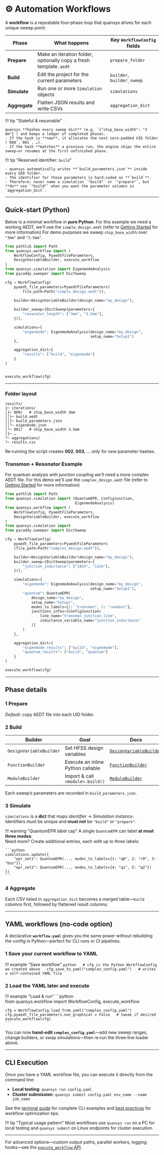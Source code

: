 # ⚙️ Automation Workflows

A **workflow** is a repeatable four‑phase loop that quansys drives for each unique sweep point:

| Phase         | What happens                                                       | Key `WorkflowConfig` fields |
|---------------|--------------------------------------------------------------------|-----------------------------|
| **Prepare**   | Make an iteration folder, optionally copy a fresh template`.aedt`  | `prepare_folder`            |
| **Build**     | Edit the project for the current parameters                        | `builder`, `builder_sweep`  |
| **Simulate**  | Run one or more `Simulation` objects                               | `simulations`               |
| **Aggregate** | Flatten JSON results and write CSVs                                | `aggregation_dict`          |

!!! tip "Stateful & resumable"

    quansys **hashes every sweep dict** (e.g. `{"chip_base_width": "3 mm"}`) and keeps a ledger of completed phases.  
    - If the hash is **new**, it allocates the next zero‑padded UID folder (`000`,`001`, …).  
    - If the hash **matches** a previous run, the engine skips the entire sweep—or resumes at the first unfinished phase.

!!! tip "Reserved identifier: `build`"

    - quansys automatically writes **`build_parameters.json`** inside every UID folder.  
    - The identifier for those parameters is hard‑coded as **`build`**.  
    - Therefore: never name a simulation `"build"` or `"prepare"`, but **do** use `"build"` when you want the parameter columns in `aggregation_dict`.


---

## Quick‑start (Python)

Below is a minimal workflow in **pure Python**.
For this example we need a working AEDT, we'll use the `simple_design.aedt` (refer to [Getting Started](../getting_started.md) for more information)
For demo purposes we sweep `chip_base_width` over `"3mm"` and `"3.5mm"`.

```python  
from pathlib import Path
from quansys.workflow import (
    WorkflowConfig, PyaedtFileParameters, 
    DesignVariableBuilder, execute_workflow
)
from quansys.simulation import EigenmodeAnalysis
from pycaddy.sweeper import DictSweep

cfg = WorkflowConfig(
    pyaedt_file_parameters=PyaedtFileParameters(
        file_path=Path("simple_design.aedt")),

    builder=DesignVariableBuilder(design_name="my_design"),
    
    builder_sweep=[DictSweep(parameters={
        "resonator_length": ["3mm", "3.5mm"],
    })],

    simulations={
        "eigenmode": EigenmodeAnalysis(design_name="my_design", 
                                       setup_name="Setup1")
    },

    aggregation_dict={
        "results": ["build", "eigenmode"]
    }
)


execute_workflow(cfg)  

```

---

### Folder layout

```text  
results/  
├─ iterations/  
│├─ 000/   # chip_base_width 3mm  
││├─ build.aedt  
││├─ build_parameters.json  
││└─ eigenmode.json  
│└─ 001/   # chip_base_width 3.5mm  
│├─ …  
└─ aggregations/  
└─ results.csv  

```

Re‑running the script creates **002**, **003**, … only for *new* parameter hashes.

### Transmon + Resonator Example

For quantum analysis with junction coupling we'll need a more complex AEDT file. For this demo we'll use the `complex_design.aedt`
file (refer to [Getting Started](../getting_started.md) for more information)

```python
from pathlib import Path
from quansys.simulation import (QuantumEPR, ConfigJunction, 
                                EigenmodeAnalysis)
from quansys.workflow import (
    WorkflowConfig, PyaedtFileParameters, 
    DesignVariableBuilder, execute_workflow
)
from quansys.simulation import 
from pycaddy.sweeper import DictSweep

cfg = WorkflowConfig(
    pyaedt_file_parameters=PyaedtFileParameters
    (file_path=Path("complex_design.aedt")),

    builder=DesignVariableBuilder(design_name="my_design"),
    builder_sweep=[DictSweep(parameters={
        "junction_inductance": ["10nh", "11nh"],
    })],

    simulations={
        "eigenmode": EigenmodeAnalysis(design_name="my_design", 
                                       setup_name="Setup1"),
        "quantum": QuantumEPR(
            design_name="my_design",
            setup_name="Setup1",
            modes_to_labels={1: "transmon", 2: "readout"},
            junctions_infos=[ConfigJunction(
                line_name="transmon_junction_line",
                inductance_variable_name="junction_inductance"
            )]
        )
    },

    aggregation_dict={
        "eigenmode_results": ["build", "eigenmode"],
        "quantum_results": ["build", "quantum"]
    }
)

execute_workflow(cfg)

```

---

## Phase details

### 1 Prepare

*Default*: copy AEDT file into each UID folder.  

### 2 Build

| Builder                  | Goal                              | Docs                                                         |
|--------------------------|-----------------------------------|--------------------------------------------------------------|
| `DesignVariableBuilder`  | Set HFSS design variables         | [`DesignVariableBuilder`](../api/design_variable_builder.md) |
| `FunctionBuilder`        | Execute an inline Python callable | [`FunctionBuilder`](../api/function_builder.md)              |
| `ModuleBuilder`          | Import & call `<module>.build()`  | [`ModuleBuilder`](../api/module_builder.md)                  |

Each sweep’s parameters are recorded in `build_parameters.json`.

### 3 Simulate

`simulations` is a **dict** that maps *identifier → Simulation instance*.  
Identifiers must be unique and **must not** be `"build"` or `"prepare"`.


!!! warning "QuantumEPR label cap"
    A single `QuantumEPR` can label **at most three modes**.  
    Need more? Create additional entries, each with up to three labels:

    ```python  
    simulations.update({  
        "epr_set1": QuantumEPR(..., modes_to_labels={1: "q0", 2: "r0", 3: "bus"}),  
        "epr_set2": QuantumEPR(..., modes_to_labels={4: "q1", 5: "q2"})  
    })
    ```

### 4 Aggregate

Each CSV listed in `aggregation_dict` becomes a merged table—`build` columns first, followed by flattened result columns.

---

## YAML workflows (no‑code option)

A declarative **`workflow.yaml`** gives you the same power without rebuilding the config in Python—perfect for CLI runs or CI pipelines.

### 1 Save your current workflow to YAML

!!! example "Save workflow"
    ```python  
    # cfg is the Python WorkflowConfig we created above  
    cfg.save_to_yaml("complex_config.yaml")   # writes a self‑contained YAML file
    ```

### 2 Load the YAML later and execute

!!! example "Load & run"
    ```python  
    from quansys.workflow import WorkflowConfig, execute_workflow  

    cfg = WorkflowConfig.load_from_yaml("complex_config.yaml")  
    cfg.pyaedt_file_parameters.non_graphical = False   # tweak if desired  
    execute_workflow(cfg)
    ```


You can now **hand‑edit `complex_config.yaml`**—add new sweep ranges, change builders, or swap simulations—then re‑run the three‑line loader above.


---

## CLI Execution

Once you have a YAML workflow file, you can execute it directly from the command line:

- **Local testing**: `quansys run config.yaml`
- **Cluster submission**: `quansys submit config.yaml env_name --name job_name`

See the [terminal guide](terminal.md) for complete CLI examples and [best practices](best_practices.md) for workflow optimization tips.

!!! tip "Typical usage pattern"
    Most workflows use `quansys run` on a PC for local testing and `quansys submit` on Linux endpoints for cluster execution.

---

For advanced options—custom output paths, parallel workers, logging hooks—see the [`execute_workflow` API](../api/execute_workflow.md).
